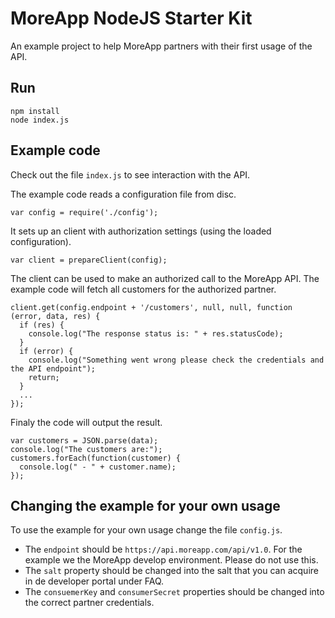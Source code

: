 # MoreApp NodeJS Starter Kit

An example project to help MoreApp partners with their first usage of the API.

## Run

```
npm install
node index.js 
```

## Example code

Check out the file `index.js` to see interaction with the API.

The example code reads a configuration file from disc.

```
var config = require('./config');
```

It sets up an client with authorization settings (using the loaded configuration).

```
var client = prepareClient(config);
```

The client can be used to make an authorized call to the MoreApp API. The example code will fetch all customers for the authorized partner.

```
client.get(config.endpoint + '/customers', null, null, function (error, data, res) {
  if (res) {
    console.log("The response status is: " + res.statusCode);
  }
  if (error) {
    console.log("Something went wrong please check the credentials and the API endpoint");
    return;
  }
  ...
});
```

Finaly the code will output the result.

```
var customers = JSON.parse(data);
console.log("The customers are:");
customers.forEach(function(customer) {
  console.log(" - " + customer.name);
});
```

## Changing the example for your own usage

To use the example for your own usage change the file `config.js`.

- The `endpoint` should be `https://api.moreapp.com/api/v1.0`. For the example we the MoreApp develop environment. Please do not use this.  
- The `salt` property should be changed into the salt that you can acquire in de developer portal under FAQ. 
- The `consuemerKey` and `consumerSecret` properties should be changed into the correct partner credentials.

